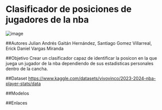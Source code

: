 # Clasificador de posiciones de jugadores de la nba

![image](https://github.com/santiagoGv0506/Proyecto-Final-IA/assets/129707742/b2e2683e-915f-48dd-b241-e20bb746d9c5)

##Autores
Julian Andrés Gaitán Hernández, Santiago Gomez Villarreal, Erick Daniel Vargas Miranda

##Objetivo
Crear un clasificador capaz de identificar la posicon en la que juega un jugador de la nba dependiendo de sus estadisticas personales dentro de la cancha.

##Dataset
https://www.kaggle.com/datasets/vivovinco/2023-2024-nba-player-stats/data

##Modelos


##Enlaces
